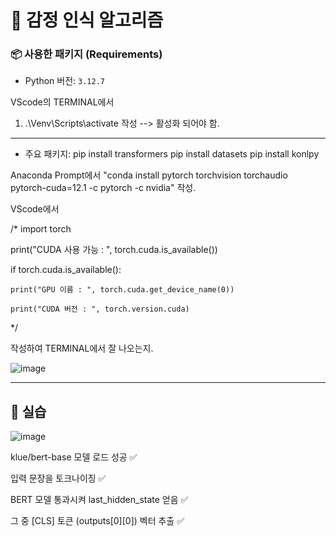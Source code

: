 # 📝 감정 인식 알고리즘



### 📦 사용한 패키지 (Requirements)
- Python 버전: `3.12.7`

VScode의 TERMINAL에서 

1. .\Venv\Scripts\activate 작성  --> 활성화 되어야 함.

---
- 주요 패키지:
  pip install transformers
  pip install datasets
  pip install konlpy




Anaconda Prompt에서 
"conda install pytorch torchvision torchaudio pytorch-cuda=12.1 -c pytorch -c nvidia"
작성.

VScode에서 

/*
import torch

print("CUDA 사용 가능 : ", torch.cuda.is_available())

if torch.cuda.is_available():

    print("GPU 이름 : ", torch.cuda.get_device_name(0))
    
    print("CUDA 버전 : ", torch.version.cuda)
    
*/

작성하여 TERMINAL에서 잘 나오는지.

![image](https://github.com/user-attachments/assets/4cc3b0b8-5089-42af-9ee6-c09845156879)


------

## 📝 실습

![image](https://github.com/user-attachments/assets/e4128434-0dc3-4579-9a4b-b629c9a20562)


klue/bert-base 모델 로드 성공 ✅

입력 문장을 토크나이징 ✅

BERT 모델 통과시켜 last_hidden_state 얻음 ✅

그 중 [CLS] 토큰 (outputs[0][0]) 벡터 추출 ✅
